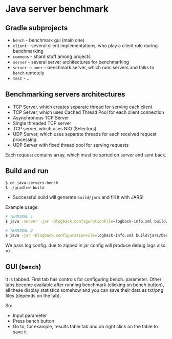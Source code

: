 # Java server benchmark

## Gradle subprojects

* `bench` - benchmark gui (main one)
* `client` - several client implementations, who play a client role during benchmarking
* `commons` - shard stuff among projects
* `server` - several server architectures for benchmarking
* `server-runner` - benchmark server, which runs servers and talks to `bench` remotely
* `test` - ...

## Benchmarking servers architectures

* TCP Server, which creates separate thread for serving each client
* TCP Server, which uses Cached Thread Pool for each client connection
* Asynchronous TCP Server
* Single threaded TCP server
* TCP server, which uses NIO (Selectors)
* UDP Server, which uses separate threads for each received request processing
* UDP Server with fixed thread pool for serving requests

Each request contains array, which must be sorted on server and sent back.

## Build and run

```bash
$ cd java-servers-bench
$ ./gradlew build
```

* Successful build will generate `build/jars` and fill it with JARS!

Example usage:

```bash
# TERMINAL 1
$ java -server -jar -Dlogback.configurationFile=logback-info.xml build/jars/server-runner-0.1.jar

# TERMINAL 2
$ java -jar -Dlogback.configurationFile=logback-info.xml build/jars/bench-0.1.jar
```

We pass log config. due to zipped in jar config will produce debug logs also =)

## GUI (`bench`)

It is tabbed. First tab has controls for configuring bench. parameter. Other tabs 
become available after running benchmark (clicking on bench button), all these display
statistics somehow and you can save their data as txt/png files (depends on the tab).

So:

* Input parameter 
* Press bench button
* Go to, for example, results table tab and do right click on the table to save it